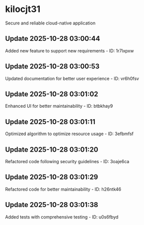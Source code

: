 # kilocjt31
Secure and reliable cloud-native application

## Update 2025-10-28 03:00:44
Added new feature to support new requirements - ID: 1r7lxpxw


## Update 2025-10-28 03:00:53
Updated documentation for better user experience - ID: vr6h0fsv


## Update 2025-10-28 03:01:02
Enhanced UI for better maintainability - ID: btbkhay9


## Update 2025-10-28 03:01:11
Optimized algorithm to optimize resource usage - ID: 3efbmfsf


## Update 2025-10-28 03:01:20
Refactored code following security guidelines - ID: 3oaje6ca


## Update 2025-10-28 03:01:29
Refactored code for better maintainability - ID: h26ntk46


## Update 2025-10-28 03:01:38
Added tests with comprehensive testing - ID: u0s6fbyd


